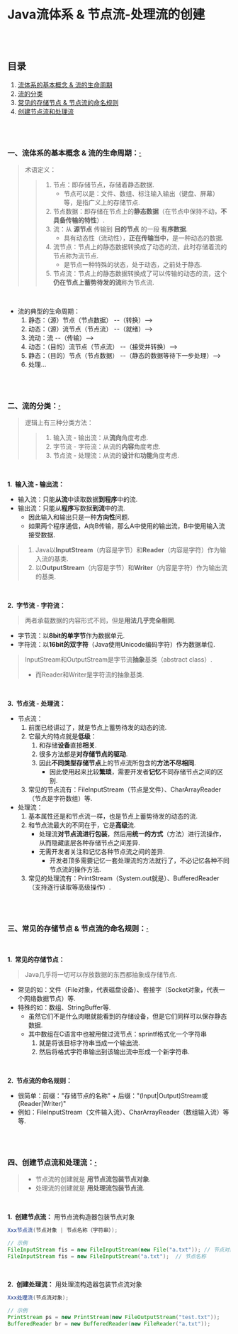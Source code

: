 # Java流体系 & 节点流-处理流的创建

<br><br>

## 目录

1. [流体系的基本概念 & 流的生命周期]()
2. [流的分类]()
3. [常见的存储节点 & 节点流的命名规则]()
4. [创建节点流和处理流]()

<br><br>

### 一、流体系的基本概念 & 流的生命周期：[·](#目录)
> 术语定义：
>
>> 1. 节点：即存储节点，存储着静态数据.
>>    - 节点可以是：文件、数组、标注输入输出（键盘、屏幕）等，是指广义上的存储节点.
>> 2. 节点数据：即存储在节点上的**静态数据**（在节点中保持不动，**不具备传输的特性**）.
>> 3. 流：从 **源节点** 传输到 **目的节点** 的一段 **有序数据**.
>>    - 具有动态性（流动性），**正在传输当中**，是一种动态的数据.
>> 4. 流节点：节点上的静态数据转换成了动态的流，此时存储着流的节点称为流节点.
>>    - 是节点一种特殊的状态，处于动态，之前处于静态.
>> 5. 节点流：节点上的静态数据转换成了可以传输的动态的流，这个**仍在节点上蓄势待发的流**称为节点流.

<br>

- 流的典型的生命周期：
   1. 静态：（源）节点（节点数据）  --（转换）-->
   2. 动态：（源）流节点（节点流）  --（就绪）-->
   3. 流动：流   --（传输）-->
   4. 动态：（目的）流节点（节点流）  --（接受并转换）-->
   5. 静态：（目的）节点（节点数据）  --（静态的数据等待下一步处理）-->
   6. 处理...

<br><br>

### 二、流的分类：[·](#目录)
> 逻辑上有三种分类方法：
>
>> 1. 输入流 - 输出流：从**流向**角度考虑.
>> 2. 字节流 - 字符流：从流的**内容**角度考虑.
>> 3. 节点流 - 处理流：从流的**设计**和**功能**角度考虑.

<br>

**1.&nbsp; 输入流 - 输出流：**

- 输入流：只能**从流**中读取数据**到程序**中的流.
- 输出流：只能从**程序**写数据**到流**中的流.
   - 因此输入和输出只是一种**方向性**问题.
   - 如果两个程序通信，A向B传输，那么A中使用的输出流，B中使用输入流接受数据.

> 1. Java以**InputStream**（内容是字节）和**Reader**（内容是字符）作为输入流的基类.
> 2. 以**OutputStream**（内容是字节）和**Writer**（内容是字符）作为输出流的基类.

<br>

**2.&nbsp; 字节流 - 字符流：**

 > 两者承载数据的内容形式不同，但是**用法几乎完全相同**.

- 字节流：以**8bit的单字节**作为数据单元.
- 字符流：以**16bit的双字符**（Java使用Unicode编码字符）作为数据单位.

> InputStream和OutputStream是字节流**抽象**基类（abstract class）.
>
> - 而Reader和Writer是字符流的抽象基类.

<br>

**3.&nbsp; 节点流 - 处理流：**

- 节点流：
   1. 前面已经讲过了，就是节点上蓄势待发的动态的流.
   2. 它最大的特点就是**低级**：
      1. 和存储**设备**直接**相关**.
      2. 很多方法都是**对存储节点的驱动**.
      3. 因此**不同类型存储节点**上的节点流所包含的**方法不尽相同**.
         - 因此使用起来比较**繁琐**，需要开发者**记忆**不同存储节点之间的区别.
   3. 常见的节点流有：FileInputStream（节点是文件）、CharArrayReader（节点是字符数组）等.
- 处理流：
   1. 基本属性还是和节点流一样，也是节点上蓄势待发的动态的流.
   2. 和节点流最大的不同在于，它是**高级**流.
      - 处理流**对节点流进行包装**，然后用**统一的方式**（方法）进行流操作，从而隐藏底层各种存储节点之间差异.
      - 无需开发者关注和记忆各种节点流之间的差异.
         - 开发者顶多需要记忆一套处理流的方法就行了，不必记忆各种不同节点流的操作方法.
   3. 常见的处理流有：PrintStream（System.out就是）、BufferedReader（支持逐行读取等高级操作）.

<br><br>

### 三、常见的存储节点 & 节点流的命名规则：[·](#目录)

<br>

**1.&nbsp; 常见的存储节点：**

> Java几乎将一切可以存放数据的东西都抽象成存储节点.

- 常见的如：文件（File对象，代表磁盘设备）、套接字（Socket对象，代表一个网络数据节点）等.
- 特殊的如：数组、StringBuffer等.
   - 虽然它们不是什么肉眼就能看到的存储设备，但是它们同样可以保存静态数据.
   - 其中数组在C语言中也被用做过流节点：sprintf格式化一个字符串
     1. 就是将该目标字符串当成一个输出流.
     2. 然后将格式字符串输出到该输出流中形成一个新字符串.

<br>

**2.&nbsp; 节点流的命名规则：**

- 很简单：前缀："存储节点的名称" + 后缀："(Input|Output)Stream或(Reader|Writer)"
- 例如：FileInputStream（文件输入流）、CharArrayReader（数组输入流）等等.

<br><br>

### 四、创建节点流和处理流：[·](#目录)
> - 节点流的创建就是 **用节点流包装节点对象**.
> - 处理流的创建就是 **用处理流包装节点流**.

<br>

**1.&nbsp; 创建节点流：** 用节点流构造器包装节点对象

```Java
Xxx节点流(节点对象 | 节点名称（字符串）);

// 示例
FileInputStream fis = new FileInputStream(new File("a.txt")); // 节点对象
FileInputStream fis = new FileInputStream("a.txt");  // 节点名称
```

<br>

**2.&nbsp; 创建处理流：** 用处理流构造器包装节点流对象

```Java
Xxx处理流(节点流对象);

// 示例
PrintStream ps = new PrintStream(new FileOutputStream("test.txt"));
BufferedReader br = new BufferedReader(new FileReader("a.txt"));
```
